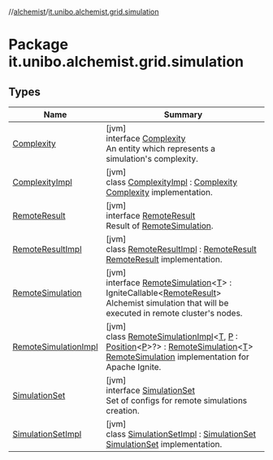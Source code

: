 //[alchemist](../../index.md)/[it.unibo.alchemist.grid.simulation](index.md)

# Package it.unibo.alchemist.grid.simulation

## Types

| Name | Summary |
|---|---|
| [Complexity](-complexity/index.md) | [jvm]<br>interface [Complexity](-complexity/index.md)<br>An entity which represents a simulation's complexity. |
| [ComplexityImpl](-complexity-impl/index.md) | [jvm]<br>class [ComplexityImpl](-complexity-impl/index.md) : [Complexity](-complexity/index.md)<br>[Complexity](-complexity/index.md) implementation. |
| [RemoteResult](-remote-result/index.md) | [jvm]<br>interface [RemoteResult](-remote-result/index.md)<br>Result of [RemoteSimulation](-remote-simulation/index.md). |
| [RemoteResultImpl](-remote-result-impl/index.md) | [jvm]<br>class [RemoteResultImpl](-remote-result-impl/index.md) : [RemoteResult](-remote-result/index.md)<br>[RemoteResult](-remote-result/index.md) implementation. |
| [RemoteSimulation](-remote-simulation/index.md) | [jvm]<br>interface [RemoteSimulation](-remote-simulation/index.md)<[T](-remote-simulation/index.md)> : IgniteCallable<[RemoteResult](-remote-result/index.md)> <br>Alchemist simulation that will be executed in remote cluster's nodes. |
| [RemoteSimulationImpl](-remote-simulation-impl/index.md) | [jvm]<br>class [RemoteSimulationImpl](-remote-simulation-impl/index.md)<[T](-remote-simulation-impl/index.md), [P](-remote-simulation-impl/index.md) : [Position](../it.unibo.alchemist.model.interfaces/-position/index.md)<[P](-remote-simulation-impl/index.md)>?> : [RemoteSimulation](-remote-simulation/index.md)<[T](-remote-simulation-impl/index.md)> <br>[RemoteSimulation](-remote-simulation/index.md) implementation for Apache Ignite. |
| [SimulationSet](-simulation-set/index.md) | [jvm]<br>interface [SimulationSet](-simulation-set/index.md)<br>Set of configs for remote simulations creation. |
| [SimulationSetImpl](-simulation-set-impl/index.md) | [jvm]<br>class [SimulationSetImpl](-simulation-set-impl/index.md) : [SimulationSet](-simulation-set/index.md)<br>[SimulationSet](-simulation-set/index.md) implementation. |
